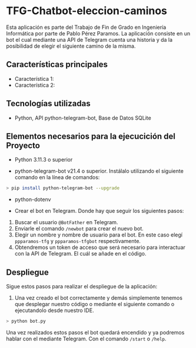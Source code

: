 # TFG-Chatbot-eleccion-caminos

Esta aplicación es parte del Trabajo de Fin de Grado en 
Ingeniería Informática por parte de Pablo Pérez Paramos.
La aplicación consiste en un bot el cual mediante una API 
de Telegram cuenta una historia y da la posibilidad de 
elegir el siguiente camino de la misma.

## Características principales

- Característica 1:
- Característica 2:

## Tecnologías utilizadas

- Python, API python-telegram-bot, Base de Datos SQLite

## Elementos necesarios para la ejecucición del Proyecto

- Python 3.11.3 o superior

- python-telegram-bot v21.4 o superior. Instálalo utilizando el siguiente comando en la línea de comandos:
```bash
> pip install python-telegram-bot --upgrade
```

- python-dotenv

- Crear el bot en Telegram. Donde hay que seguir los siguientes pasos:

1. Buscar el usuario `@BotFather` en Telegram.
2. Enviarle el comando `/newbot` para crear el nuevo bot.
3. Elegir un nombre y nombre de usuario para el bot. En este caso elegí `ppparamos-tfg` y `ppparamos-tfgbot` respectivamente.
4. Obtendremos un token de acceso que será necesario para interactuar con la API de Telegram. El cuál se añade en el código.

## Despliegue

Sigue estos pasos para realizar el despliegue de la aplicación:

1. Una vez creado el bot correctamente y demás simplemente tenemos que desplegar nuestro código o mediante el siguiente comando o ejecutandolo desde nuestro IDE.
```bash
> python bot.py
```

Una vez realizados estos pasos el bot quedará encendido y ya podremos hablar con el mediante Telegram. Con el comando `/start` o `/help`.